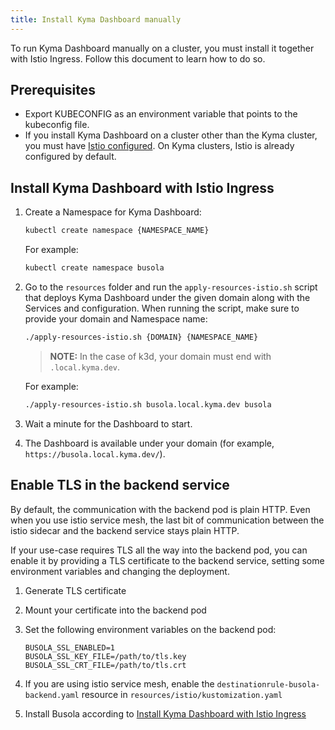 ```yaml
---
title: Install Kyma Dashboard manually
---
```


To run Kyma Dashboard manually on a cluster, you must install it together with Istio Ingress. Follow this document to learn how to do so.

## Prerequisites

- Export KUBECONFIG as an environment variable that points to the kubeconfig file.
- If you install Kyma Dashboard on a cluster other than the Kyma cluster, you must have [Istio configured](https://istio.io/latest/docs/setup/getting-started/). On Kyma clusters, Istio is already configured by default.

## Install Kyma Dashboard with Istio Ingress

1. Create a Namespace for Kyma Dashboard:
   ```bash
   kubectl create namespace {NAMESPACE_NAME}
   ```
   For example:
   ```bash
   kubectl create namespace busola
   ```
2. Go to the `resources` folder and run the `apply-resources-istio.sh` script that deploys Kyma Dashboard under the given domain along with the Services and configuration. When running the script, make sure to provide your domain and Namespace name:

   ```bash
   ./apply-resources-istio.sh {DOMAIN} {NAMESPACE_NAME}
   ```

   > **NOTE:** In the case of k3d, your domain must end with `.local.kyma.dev`.

   For example:

   ```bash
   ./apply-resources-istio.sh busola.local.kyma.dev busola
   ```

3. Wait a minute for the Dashboard to start.
4. The Dashboard is available under your domain (for example, `https://busola.local.kyma.dev/`).

## Enable TLS in the backend service

By default, the communication with the backend pod is plain HTTP. Even when you use istio service mesh, the last bit of communication
between the istio sidecar and the backend service stays plain HTTP.

If your use-case requires TLS all the way into the backend pod, you can enable it by providing a TLS certificate to the backend service,
setting some environment variables and changing the deployment.

1. Generate TLS certificate
2. Mount your certificate into the backend pod
3. Set the following environment variables on the backend pod:

   ```
   BUSOLA_SSL_ENABLED=1
   BUSOLA_SSL_KEY_FILE=/path/to/tls.key
   BUSOLA_SSL_CRT_FILE=/path/to/tls.crt
   ```

4. If you are using istio service mesh, enable the `destinationrule-busola-backend.yaml` resource in `resources/istio/kustomization.yaml`
5. Install Busola according to [Install Kyma Dashboard with Istio Ingress](#install-kyma-dashboard-with-istio-ingress)
